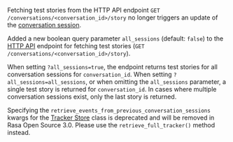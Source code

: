 Fetching test stories from the HTTP API endpoint 
`GET /conversations/<conversation_id>/story` no longer triggers an update 
of the 
[conversation session](./domain.mdx#session-configuration).

Added a new boolean query parameter `all_sessions` (default: `false`) to the 
[HTTP API](./http-api.mdx) endpoint for fetching test stories 
(`GET /conversations/<conversation_id>/story`). 

When setting `?all_sessions=true`, the endpoint returns test stories for all 
conversation sessions for `conversation_id`. 
When setting `?all_sessions=all_sessions`, or when omitting the `all_sessions` 
parameter, a single test story is returned for `conversation_id`. In cases where 
multiple conversation sessions exist, only the last story is returned.

Specifying the `retrieve_events_from_previous_conversation_sessions` 
kwargs for the [Tracker Store](./tracker-stores.mdx) class is deprecated and will be 
removed in Rasa Open Source 3.0. Please use the `retrieve_full_tracker()` method 
instead.
